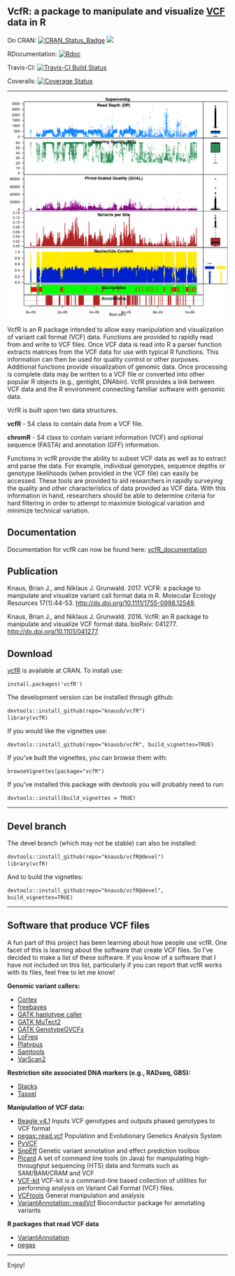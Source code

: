 
## VcfR: a package to manipulate and visualize [VCF](https://github.com/samtools/hts-specs) data in R


On CRAN:
[![CRAN_Status_Badge](http://www.r-pkg.org/badges/version/vcfR)](https://cran.r-project.org/package=vcfR)
[![](http://cranlogs.r-pkg.org/badges/grand-total/vcfR)](https://cran.r-project.org/package=vcfR)

RDocumentation:
 [![Rdoc](http://www.rdocumentation.org/badges/version/vcfR)](http://www.rdocumentation.org/packages/vcfR) 

Travis-CI:
[![Travis-CI Build Status](https://travis-ci.org/knausb/vcfR.png?branch=master)](https://travis-ci.org/knausb/vcfR)

Coveralls:
[![Coverage Status](https://coveralls.io/repos/github/knausb/vcfR/badge.svg?branch=master)](https://coveralls.io/github/knausb/vcfR?branch=master)

*****


![Supercontig_50](pinfsc50.png)


VcfR is an R package intended to allow easy manipulation and visualization of variant call format (VCF) data.
Functions are provided to rapidly read from and write to VCF files.
Once VCF data is read into R a parser function extracts matrices from the VCF data for use with typical R functions.
This information can then be used for quality control or other purposes.
Additional functions provide visualization of genomic data.
Once processing is complete data may be written to a VCF file or converted into other popular R objects (e.g., genlight, DNAbin).
VcfR provides a link between VCF data and the R environment connecting familiar software with genomic data.


VcfR is built upon two data structures.

**vcfR** - S4 class to contain data from a VCF file.

**chromR** - S4 class to contain variant information (VCF) and optional sequence (FASTA) and annotation (GFF) information.


Functions in vcfR provide the ability to subset VCF data as well as to extract and parse the data.
For example, individual genotypes, sequence depths or genotype likelihoods (when provided in the VCF file) can easily be accessed.
These tools are provided to aid researchers in rapidly surveying the quality and other characteristics of data provided as VCF data.
With this information in hand, researchers should be able to determine criteria for hard filtering in order to attempt to maximize biological variation and minimize technical variation.


## Documentation

Documentation for vcfR can now be found here: [vcfR_documentation](https://knausb.github.io/vcfR_documentation/)


## Publication

Knaus, Brian J., and Niklaus J. Grunwald. 2017. VCFR: a package to manipulate and visualize variant call format data in R. Molecular Ecology Resources 17(1):44-53. http://dx.doi.org/10.1111/1755-0998.12549.

Knaus, Brian J., and Niklaus J. Grunwald. 2016. VcfR: an R package to manipulate and visualize VCF format data. bioRxiv: 041277. http://dx.doi.org/10.1101/041277.


## Download

[vcfR](https://cran.r-project.org/package=vcfR) is available at CRAN.
To install use:

    install.packages('vcfR')



The development version can be installed through github:

    devtools::install_github(repo="knausb/vcfR")
    library(vcfR)


If you would like the vignettes use:

    devtools::install_github(repo="knausb/vcfR", build_vignettes=TRUE)


If you've built the vignettes, you can browse them with:

    browseVignettes(package="vcfR")


If you've installed this package with devtools you will probably need to run:

    devtools::install(build_vignettes = TRUE)
    

------

## Devel branch

The devel branch (which may not be stable) can also be installed:

    devtools::install_github(repo="knausb/vcfR@devel")
    library(vcfR)


And to build the vignettes:

    devtools::install_github(repo="knausb/vcfR@devel", build_vignettes=TRUE)


------

## Software that produce VCF files


A fun part of this project has been learning about how people use vcfR.
One facet of this is learning about the software that create VCF files.
So I've decided to make a list of these software.
If you know of a software that I have not included on this list, particularly if you can report that vcfR works with its files, feel free to let me know!


**Genomic variant callers:**

* [Cortex](http://cortexassembler.sourceforge.net/)
* [freebayes](https://github.com/ekg/freebayes)
* [GATK haplotype caller](https://www.broadinstitute.org/gatk/guide/tooldocs/org_broadinstitute_gatk_tools_walkers_haplotypecaller_HaplotypeCaller.php)
* [GATK MuTect2](https://www.broadinstitute.org/gatk/guide/tooldocs/org_broadinstitute_gatk_tools_walkers_cancer_m2_MuTect2.php)
* [GATK GenotypeGVCFs](https://www.broadinstitute.org/gatk/guide/tooldocs/org_broadinstitute_gatk_tools_walkers_variantutils_GenotypeGVCFs.php)
* [LoFreq](http://csb5.github.io/lofreq/)
* [Platypus](http://www.well.ox.ac.uk/platypus)
* [Samtools](http://www.htslib.org/)
* [VarScan2](http://dkoboldt.github.io/varscan/)


**Restriction site associated DNA markers (e.g., RADseq, GBS):**

* [Stacks](http://catchenlab.life.illinois.edu/stacks/)
* [Tassel](http://www.maizegenetics.net/#!tassel/c17q9)

**Manipulation of VCF data:**

* [Beagle v4.1](https://faculty.washington.edu/browning/beagle/beagle.html) Inputs VCF genotypes and outputs phased genotypes to VCF format
* [pegas::read.vcf](https://cran.r-project.org/package=pegas) Population and Evolutionary Genetics Analysis System
* [PyVCF](https://pyvcf.readthedocs.io/en/latest/)
* [SnpEff](http://snpeff.sourceforge.net/) Genetic variant annotation and effect prediction toolbox
* [Picard](http://broadinstitute.github.io/picard/index.html) A set of command line tools (in Java) for manipulating high-throughput sequencing (HTS) data and formats such as SAM/BAM/CRAM and VCF
* [VCF-kit](https://github.com/AndersenLab/VCF-kit) VCF-kit is a command-line based collection of utilities for performing analysis on Variant Call Format (VCF) files.
* [VCFtools](https://vcftools.github.io/) General manipulation and analysis
* [VariantAnnotation::readVcf](https://bioconductor.org/packages/release/bioc/html/VariantAnnotation.html) Bioconductor package for annotating variants

**R packages that read VCF data**

* [VariantAnnotation](https://bioconductor.org/packages/release/bioc/html/VariantAnnotation.html)
* [pegas](https://cran.r-project.org/package=pegas)

------

Enjoy!
